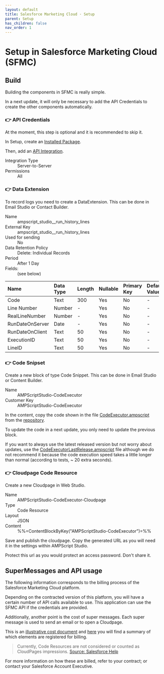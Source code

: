 ```yaml
---
layout: default
title: Salesforce Marketing Cloud · Setup
parent: Setup
has_children: false
nav_order: 1
---
```


# Setup in Salesforce Marketing Cloud (SFMC)

## Build
Building the components in SFMC is really simple.

In a next update, it will only be necessary to add the API Credentials to create the other components automatically.

### 👉 API Credentials
At the moment, this step is optional and it is recommended to skip it.

In Setup, create an [Installed Package](https://developer.salesforce.com/docs/marketing/marketing-cloud/guide/install-packages.html).

Then, add an [API Integration](https://developer.salesforce.com/docs/marketing/marketing-cloud/guide/create-integration-enhanced.html).

<dl>
  <dt>Integration Type</dt>
  <dd>Server-to-Server</dd>
  <dt>Permissions</dt>
  <dd>All</dd>
</dl>

### 👉 Data Extension
To record logs you need to create a DataExtension.
This can be done in Email Studio or Contact Builder.

<dl>
  <dt>Name</dt>
  <dd>ampscript_studio__run_history_lines</dd>
  <dt>External Key</dt>
  <dd>ampscript_studio__run_history_lines</dd>
  <dt>Used for sending</dt>
  <dd>No</dd>
  <dt>Data Retention Policy</dt>
  <dd>Delete: Individual Records</dd>
  <dt>Period</dt>
  <dd>After 1 Day</dd>
  <dt>Fields:</dt>
  <dd>(see below)</dd>
</dl>

| Name | Data Type | Length | Nullable | Primary Key | Default Value |
|:---|:---|:---|:---|:---|:---|
| Code | Text | 300 | Yes | No | - |
| Line Number | Number | - | Yes | No | - |
| RealLineNumber | Number | - | Yes | No | - |
| RunDateOnServer | Date | - | Yes | No | - |
| RunDateOnClient | Text | 50 | Yes | No | - |
| ExecutionID | Text | 50 | Yes | No | - |
| LineID | Text | 50 | Yes | No | - |

### 👉 Code Snipset
Create a new block of type Code Snippet.
This can be done in Email Studio or Content Builder.

<dl>
  <dt>Name</dt>
  <dd>AMPScriptStudio-CodeExecutor</dd>
  <dt>Customer Key</dt>
  <dd>AMPScriptStudio-CodeExecutor</dd>
</dl>

In the content, copy the code shown in the file [CodeExecutor.ampscript](https://github.com/PabloFacciano/ampscript-studio-public/blob/main/core/CodeExecutor.ampscript) from the [repository](https://github.com/PabloFacciano/ampscript-studio-public).

To update the code in a next update, you only need to update the previous block.

If you want to always use the latest released version but not worry about updates, use the [CodeExecutorLastRelease.ampscript](https://github.com/PabloFacciano/ampscript-studio-public/blob/main/core/CodeExecutor.ampscript) file although we do not recommend it because the code execution speed takes a little longer than normal (according to tests, ~ 20 extra seconds).

### 👉 Cloudpage Code Resource
Create a new Cloudpage in Web Studio.

<dl>
  <dt>Name</dt>
  <dd>AMPScriptStudio-CodeExecutor-Cloudpage</dd>
  <dt>Type</dt>
  <dd>Code Resource</dd>
  <dt>Layout</dt>
  <dd>JSON</dd>
  <dt>Content</dt>
  <dd>%%=ContentBlockByKey("AMPScriptStudio-CodeExecutor")=%%</dd>
</dl>

Save and publish the cloudpage.
Copy the generated URL as you will need it in the settings within AMPScript Studio.

Protect this url as you would protect an access password. Don't share it.

## SuperMessages and API usage

The following information corresponds to the billing process of the Salesforce Marketing Cloud platform.

Depending on the contracted version of this platform, you will have a certain number of API calls available to use. This application can use the SFMC API if the credentials are provided.

Additionally, another point is the cost of super messages. Each super message is used to send an email or to open a Cloudpage.

This is an [illustrative cost document](https://www.salesforce.com/content/dam/web/en_us/www/assets/pdf/misc/super-messages-excluding-sms-mms-august172021.pdf) and [here](https://help.salesforce.com/s/articleView?id=sf.mc_overview_data_usage.htm&type=5) you will find a summary of which elements are registered for billing. 

> Currently, Code Resources are not considered or counted as CloudPages impressions.
[Source: Salesforce Help](https://help.salesforce.com/s/articleView?id=sf.mc_overview_data_usage.htm&type=5#:~:text=Currently%2C%20Code%20Resources%20are%20not%20considered%20or%20counted%20as%20CloudPages%20impressions.)

For more information on how these are billed, refer to your contract; or contact your Salesforce Account Executive.
